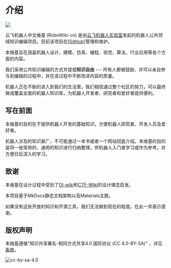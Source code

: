 # 介绍

![](logo.png)

云飞机器人中文维基 (RoboWiki-cn) 是由[云飞机器人实验室](https://www.yfworld.com)发起的机器人公共领域知识编辑项目。目前该项目在[[GitHub]](https://github.com/yfrobotics/robowiki)管理和维护。

本维基旨在涵盖机器人设计、建模、仿真、编程、视觉、算法、行业应用等各个方面的内容。

我们采用公共知识编辑的方式并提倡**知识自由** --- 所有人都被鼓励、并可以亲自参与到编辑的过程中，并在该过程中不断改进内容的质量。

机器人正在不断的进入到我们的生活里。我们相信通过整个社区的努力，可以最终做成覆盖全面的机器人知识库，为机器人开发者、研究者和爱好者提供便利。


## 写在前面

本维基的目的在于提供机器人开发的基础知识，方便机器人研究者、开发人员及爱好者。

机器人涉及的知识甚广，不可能通过一本书或者一个网站彻底介绍。本维基的目的是将一些常用的、通用的知识进行归纳整理，供机器人入门者学习或作为参考，并方便日后深入的学习。


## 致谢

本维基在设计过程中受到了[OI-wiki](https://oi-wiki.org/)和[CTF-Wiki](https://ctf-wiki.github.io/ctf-wiki/)的设计理念启发。

本项目基于MkDocs静态文档架构以及Materials主题。

如果没有这些开放的知识和开源工具，我们无法做到现在的程度。在此一并表示感谢。


## 版权声明

本维基遵循"知识共享署名-相同方式共享4.0 国际协议 (CC 4.0-BY-SA)" ，详见[条款](https://creativecommons.org/licenses/by-sa/4.0/deed.zh-Hans)。

![cc-by-sa-4.0](https://i.creativecommons.org/l/by-sa/4.0/88x31.png)
